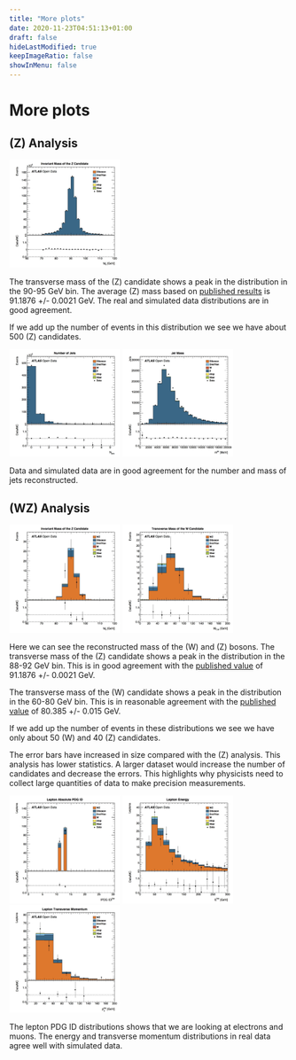 ```yaml
---
title: "More plots"
date: 2020-11-23T04:51:13+01:00
draft: false
hideLastModified: true
keepImageRatio: false
showInMenu: false
---
```


# More plots

## \(Z\) Analysis
<img src="images/Output/ZAnalysis/invMassZ.jpg" width="200" />

The transverse mass of the \(Z\) candidate shows a peak in the distribution in the 90-95 GeV bin.  The average \(Z\) mass based on [published results](http://pdg.lbl.gov/2012/listings/rpp2012-list-z-boson.pdf) is 91.1876 +/- 0.0021 GeV.  The real and simulated data distributions are in good agreement.

If we add up the number of events in this distribution we see we have about 500 \(Z\) candidates. 

<img src="images/Output/ZAnalysis/n_jetsZ.jpg" width="200" />
<img src="images/Output/ZAnalysis/jet_mZ.jpg" width="200" />

Data and simulated data are in good agreement for the number and mass of jets reconstructed.

## \(WZ\) Analysis

<img src="images/Output/WZAnalysis/invMassWZ.jpg" width="200" />
<img src="images/Output/WZAnalysis/WtMassWZ.jpg"
width="200" />

Here we can see the reconstructed mass of the \(W\) and \(Z\) bosons.
The transverse mass of the \(Z\) candidate shows a peak in the distribution in the 88-92 GeV bin.  This is in good agreement with the [published value](http://pdg.lbl.gov/2012/listings/rpp2012-list-z-boson.pdf) of 91.1876 +/- 0.0021 GeV.

The transverse mass of the \(W\) candidate shows a peak in the distribution in the 60-80 GeV bin.
This is in reasonable agreement with the [published value](http://pdg.lbl.gov/2012/listings/rpp2012-list-w-boson.pdf) of 80.385 +/- 0.015 GeV.

If we add up the number of events in these distributions we see we have only about 50 \(W\) and 40 \(Z\) candidates.  

The error bars have increased in size compared with the \(Z\) analysis.  This analysis has lower statistics.  A larger dataset would increase the number of candidates and decrease the errors.  This highlights why physicists need to collect large quantities of data to make precision measurements.  

<img src="images/Output/WZAnalysis/lep_typeWZ.jpg" width="200" />
<img src="images/Output/WZAnalysis/lep_EWZ.jpg" width="200" />
<img src="images/Output/WZAnalysis/lep_ptWZ.jpg" width="200" />

The lepton PDG ID distributions shows that we are looking at electrons and muons.  The energy and transverse momentum distributions in real data agree well with simulated data.


